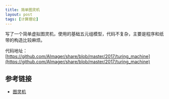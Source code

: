 ```yaml
---
title: 简单图灵机
layout: post
tags: [计算理论]
---
```


写了一个简单虚拟图灵机，使用的基础五元组模型，代码不复杂，主要是程序和纸带的构造比较麻烦。

代码地址：[https://github.com/AImager/share/blob/master/2017/turing_machine](https://github.com/AImager/share/blob/master/2017/turing_machine)


## 参考链接

* [图灵机](https://www.zhihu.com/question/21452411)
